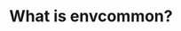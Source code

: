 # What is envcommon?



<!-- ##DOCS-SOURCER-START
{
  "sourcePlugin": "local-copier",
  "hash": "d33603cb6aaa908a220901e06b739317"
}
##DOCS-SOURCER-END -->
